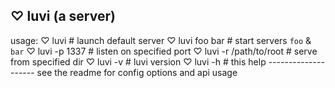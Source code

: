 
♡ luvi (a server)
------------------
usage:
    ♡ luvi                   # launch default server
    ♡ luvi foo bar           # start servers `foo` & `bar`
    ♡ luvi -p 1337           # listen on specified port
    ♡ luvi -r /path/to/root  # serve from specified dir
    ♡ luvi -v                # luvi version
    ♡ luvi -h                # this help
                             --------------------
see the readme for config options and api usage

